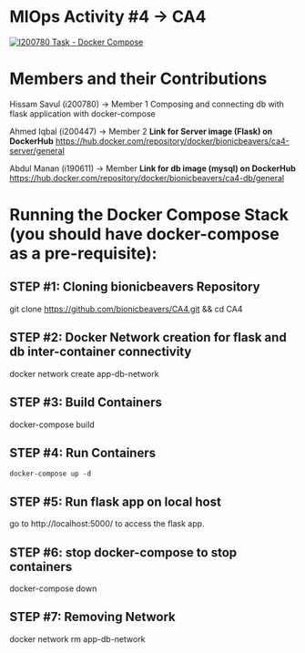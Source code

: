 # MlOps Activity #4 -> CA4
[![I200780 Task - Docker Compose](https://github.com/bionicbeavers/CA4/actions/workflows/docker-compose-workflow.yml/badge.svg)](https://github.com/bionicbeavers/CA4/actions/workflows/docker-compose-workflow.yml)

# Members and their Contributions
Hissam Savul (i200780) -> Member 1
Composing and connecting db with flask application with docker-compose

Ahmed Iqbal (i200447) -> Member 2
**Link for Server image (Flask) on DockerHub**
https://hub.docker.com/repository/docker/bionicbeavers/ca4-server/general

Abdul Manan (i190611) -> Member 
**Link for db image (mysql) on DockerHub**
https://hub.docker.com/repository/docker/bionicbeavers/ca4-db/general

# Running the Docker Compose Stack (you should have docker-compose as a pre-requisite):
## STEP #1: Cloning bionicbeavers Repository
git clone https://github.com/bionicbeavers/CA4.git && cd CA4

## STEP #2: Docker Network creation for flask and db inter-container connectivity
docker network create app-db-network
        
## STEP #3: Build Containers
docker-compose build

## STEP #4: Run Containers
`docker-compose up -d`

## STEP #5: Run flask app on local host
go to http://localhost:5000/ to access the flask app.

## STEP #6: stop docker-compose to stop containers
docker-compose down

## STEP #7: Removing Network
docker network rm app-db-network
